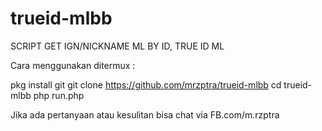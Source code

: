 # trueid-mlbb
SCRIPT GET IGN/NICKNAME ML BY ID, TRUE ID ML

Cara menggunakan ditermux :

pkg install git
git clone https://github.com/mrzptra/trueid-mlbb
cd trueid-mlbb
php run.php


Jika ada pertanyaan atau kesulitan bisa chat via FB.com/m.rzptra
